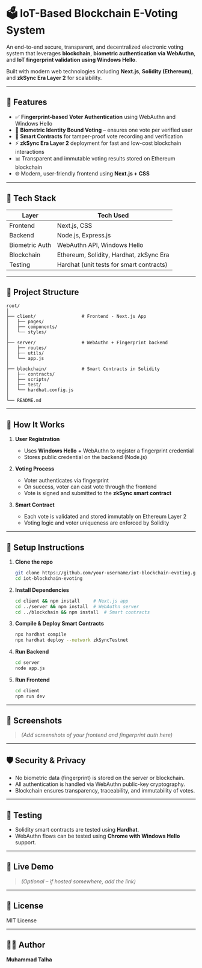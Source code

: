 
# 🗳️ IoT-Based Blockchain E-Voting System

An end-to-end secure, transparent, and decentralized electronic voting system that leverages **blockchain**, **biometric authentication via WebAuthn**, and **IoT fingerprint validation using Windows Hello**.

Built with modern web technologies including **Next.js**, **Solidity (Ethereum)**, and **zkSync Era Layer 2** for scalability.

---

## 📌 Features

- ✅ **Fingerprint-based Voter Authentication** using WebAuthn and Windows Hello  
- 🔐 **Biometric Identity Bound Voting** – ensures one vote per verified user  
- 🧠 **Smart Contracts** for tamper-proof vote recording and verification  
- ⚡ **zkSync Era Layer 2** deployment for fast and low-cost blockchain interactions  
- 📊 Transparent and immutable voting results stored on Ethereum blockchain  
- 🌐 Modern, user-friendly frontend using **Next.js + CSS**

---

## 🧱 Tech Stack

| Layer             | Tech Used                                 |
|------------------|--------------------------------------------|
| Frontend         | Next.js, CSS                               |
| Backend          | Node.js, Express.js                        |
| Biometric Auth   | WebAuthn API, Windows Hello                |
| Blockchain       | Ethereum, Solidity, Hardhat, zkSync Era    |
| Testing          | Hardhat (unit tests for smart contracts)   |

---

## 📂 Project Structure

```
root/
│
├── client/                 # Frontend - Next.js App
│   ├── pages/
│   ├── components/
│   └── styles/
│
├── server/                 # WebAuthn + Fingerprint backend
│   ├── routes/
│   ├── utils/
│   └── app.js
│
├── blockchain/             # Smart Contracts in Solidity
│   ├── contracts/
│   ├── scripts/
│   ├── test/
│   └── hardhat.config.js
│
└── README.md
```

---

## 🚀 How It Works

1. **User Registration**
   - Uses **Windows Hello** + WebAuthn to register a fingerprint credential
   - Stores public credential on the backend (Node.js)

2. **Voting Process**
   - Voter authenticates via fingerprint
   - On success, voter can cast vote through the frontend
   - Vote is signed and submitted to the **zkSync smart contract**

3. **Smart Contract**
   - Each vote is validated and stored immutably on Ethereum Layer 2
   - Voting logic and voter uniqueness are enforced by Solidity

---

## 🔧 Setup Instructions

1. **Clone the repo**
   ```bash
   git clone https://github.com/your-username/iot-blockchain-evoting.git
   cd iot-blockchain-evoting
   ```

2. **Install Dependencies**
   ```bash
   cd client && npm install     # Next.js app
   cd ../server && npm install  # WebAuthn server
   cd ../blockchain && npm install  # Smart contracts
   ```

3. **Compile & Deploy Smart Contracts**
   ```bash
   npx hardhat compile
   npx hardhat deploy --network zkSyncTestnet
   ```

4. **Run Backend**
   ```bash
   cd server
   node app.js
   ```

5. **Run Frontend**
   ```bash
   cd client
   npm run dev
   ```

---

## 📸 Screenshots

> *(Add screenshots of your frontend and fingerprint auth here)*

---

## 🛡️ Security & Privacy

- No biometric data (fingerprint) is stored on the server or blockchain.
- All authentication is handled via WebAuthn public-key cryptography.
- Blockchain ensures transparency, traceability, and immutability of votes.

---

## 🧪 Testing

- Solidity smart contracts are tested using **Hardhat**.
- WebAuthn flows can be tested using **Chrome with Windows Hello** support.

---

## 🔗 Live Demo

> *(Optional – if hosted somewhere, add the link)*

---

## 📝 License

MIT License

---

## 👨‍💻 Author

**Muhammad Talha**
